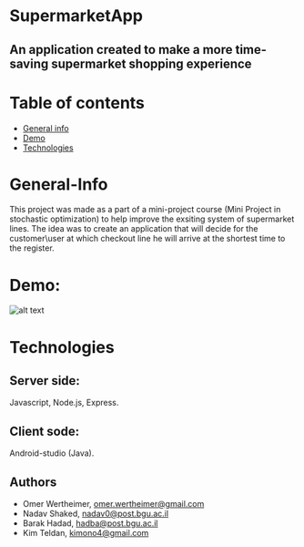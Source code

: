 # SupermarketApp
## An application created to make a more time-saving supermarket shopping experience 


# Table of contents
* [General info](#general-info)
* [Demo](#demo)
* [Technologies](#technologies)

# General-Info
This project was made as a part of a mini-project course (Mini Project in stochastic optimization) to help improve the exsiting system of supermarket lines. The idea was to create an application that will decide for the customer\user at which checkout line he will arrive at the shortest time to the register. 

# Demo: 
![alt text](https://github.com/omerwer/SupermarketApp/blob/master/Demo.gif "Demo of app run")

# Technologies
## Server side: 
Javascript, Node.js, Express. 
## Client sode: 
Android-studio (Java).

## Authors
 * Omer Wertheimer, omer.wertheimer@gmail.com
 * Nadav Shaked, nadav0@post.bgu.ac.il
 * Barak Hadad, hadba@post.bgu.ac.il
 * Kim Teldan, kimono4@gmail.com
